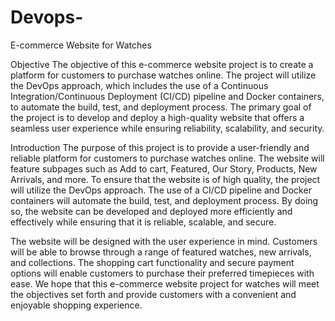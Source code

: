 # Devops-

E-commerce Website for Watches

Objective The objective of this e-commerce website project is to create a platform for customers to purchase watches online. The project will utilize the DevOps approach, which includes the use of a Continuous Integration/Continuous Deployment (CI/CD) pipeline and Docker containers, to automate the build, test, and deployment process. The primary goal of the project is to develop and deploy a high-quality website that offers a seamless user experience while ensuring reliability, scalability, and security.

Introduction The purpose of this project is to provide a user-friendly and reliable platform for customers to purchase watches online. The website will feature subpages such as Add to cart, Featured, Our Story, Products, New Arrivals, and more. To ensure that the website is of high quality, the project will utilize the DevOps approach. The use of a CI/CD pipeline and Docker containers will automate the build, test, and deployment process. By doing so, the website can be developed and deployed more efficiently and effectively while ensuring that it is reliable, scalable, and secure.

The website will be designed with the user experience in mind. Customers will be able to browse through a range of featured watches, new arrivals, and collections. The shopping cart functionality and secure payment options will enable customers to purchase their preferred timepieces with ease. We hope that this e-commerce website project for watches will meet the objectives set forth and provide customers with a convenient and enjoyable shopping experience.
